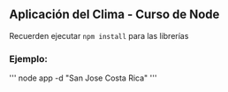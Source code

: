 ## Aplicación del Clima - Curso de Node

Recuerden ejecutar ```npm install``` para las librerías

### Ejemplo:
'''
node app -d "San Jose Costa Rica"
'''